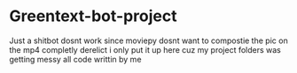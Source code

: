# Greentext-bot-project
Just a shitbot dosnt work since moviepy dosnt want to compostie the pic on the mp4
completly derelict i only put it up here cuz my project folders was getting messy
all code writtin by me
